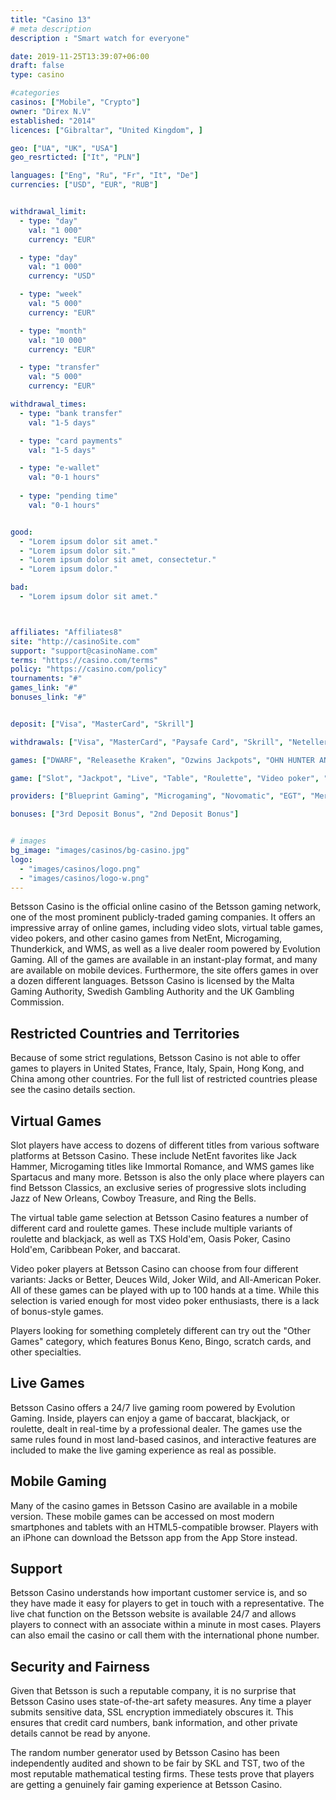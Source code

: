```yaml
---
title: "Casino 13"
# meta description
description : "Smart watch for everyone"

date: 2019-11-25T13:39:07+06:00
draft: false
type: casino

#categories
casinos: ["Mobile", "Crypto"]
owner: "Direx N.V"
established: "2014"
licences: ["Gibraltar", "United Kingdom", ]

geo: ["UA", "UK", "USA"]
geo_resrticted: ["It", "PLN"]

languages: ["Eng", "Ru", "Fr", "It", "De"]
currencies: ["USD", "EUR", "RUB"]


withdrawal_limit:
  - type: "day"
    val: "1 000"
    currency: "EUR"

  - type: "day"
    val: "1 000"
    currency: "USD" 

  - type: "week"
    val: "5 000"
    currency: "EUR"

  - type: "month"
    val: "10 000"
    currency: "EUR"

  - type: "transfer"
    val: "5 000"
    currency: "EUR"

withdrawal_times:
  - type: "bank transfer"
    val: "1-5 days"

  - type: "card payments"
    val: "1-5 days"

  - type: "e-wallet"
    val: "0-1 hours"
    
  - type: "pending time"
    val: "0-1 hours"


good:
  - "Lorem ipsum dolor sit amet."
  - "Lorem ipsum dolor sit."
  - "Lorem ipsum dolor sit amet, consectetur."
  - "Lorem ipsum dolor."

bad: 
  - "Lorem ipsum dolor sit amet."



affiliates: "Affiliates8"
site: "http://casinoSite.com"
support: "support@casinoName.com"
terms: "https://casino.com/terms"
policy: "https://casino.com/policy"
tournaments: "#"
games_link: "#"
bonuses_link: "#"


deposit: ["Visa", "MasterCard", "Skrill"]

withdrawals: ["Visa", "MasterCard", "Paysafe Card", "Skrill", "Neteller", "Bank Wire Transfer", "Trustly", "EcoPayz", "iDebit", "instaDebit", "QIWI", "Yandex Money", "Neosurf", "Interac"]

games: ["DWARF", "Releasethe Kraken", "Ozwins Jackpots", "OHN HUNTER AND THE BOOK OF TUT", "Jackpot Raiders", "GREAT RHINO MEGAWAYS", "HOLMES AND THE STOLEN STONES", "DIVINE FORTUNE"]

game: ["Slot", "Jackpot", "Live", "Table", "Roulette", "Video poker", "Blackjack", "Bingo", "Baccarat", "Craps", "Keno", "Scratch cards", "New", "Popular", "Other"]

providers: ["Blueprint Gaming", "Microgaming", "Novomatic", "EGT", "Merkur Slots", "Rival", "iSoftBet", "Play Tech", "Play'n GO", "Realtime Gaming", "igt", "Pragmatic Play", "Big Time Gaming", "Thunderkick", "EvoPlay", "Nucleos Gaming"]

bonuses: ["3rd Deposit Bonus", "2nd Deposit Bonus"]


# images
bg_image: "images/casinos/bg-casino.jpg"
logo: 
  - "images/casinos/logo.png"
  - "images/casinos/logo-w.png"
---
```


Betsson Casino is the official online casino of the Betsson gaming network, one of the most prominent publicly-traded gaming companies. It offers an impressive array of online games, including video slots, virtual table games, video pokers, and other casino games from NetEnt, Microgaming, Thunderkick, and WMS, as well as a live dealer room powered by Evolution Gaming. All of the games are available in an instant-play format, and many are available on mobile devices. Furthermore, the site offers games in over a dozen different languages. Betsson Casino is licensed by the Malta Gaming Authority, Swedish Gambling Authority and the UK Gambling Commission.

## Restricted Countries and Territories
Because of some strict regulations, Betsson Casino is not able to offer games to players in United States, France, Italy, Spain, Hong Kong, and China among other countries. For the full list of restricted countries please see the casino details section.

## Virtual Games
Slot players have access to dozens of different titles from various software platforms at Betsson Casino. These include NetEnt favorites like Jack Hammer, Microgaming titles like Immortal Romance, and WMS games like Spartacus and many more. Betsson is also the only place where players can find Betsson Classics, an exclusive series of progressive slots including Jazz of New Orleans, Cowboy Treasure, and Ring the Bells.

The virtual table game selection at Betsson Casino features a number of different card and roulette games. These include multiple variants of roulette and blackjack, as well as TXS Hold'em, Oasis Poker, Casino Hold'em, Caribbean Poker, and baccarat.

Video poker players at Betsson Casino can choose from four different variants: Jacks or Better, Deuces Wild, Joker Wild, and All-American Poker. All of these games can be played with up to 100 hands at a time. While this selection is varied enough for most video poker enthusiasts, there is a lack of bonus-style games.

Players looking for something completely different can try out the "Other Games" category, which features Bonus Keno, Bingo, scratch cards, and other specialties.

## Live Games
Betsson Casino offers a 24/7 live gaming room powered by Evolution Gaming. Inside, players can enjoy a game of baccarat, blackjack, or roulette, dealt in real-time by a professional dealer. The games use the same rules found in most land-based casinos, and interactive features are included to make the live gaming experience as real as possible.

## Mobile Gaming
Many of the casino games in Betsson Casino are available in a mobile version. These mobile games can be accessed on most modern smartphones and tablets with an HTML5-compatible browser. Players with an iPhone can download the Betsson app from the App Store instead.

## Support
Betsson Casino understands how important customer service is, and so they have made it easy for players to get in touch with a representative. The live chat function on the Betsson website is available 24/7 and allows players to connect with an associate within a minute in most cases. Players can also email the casino or call them with the international phone number.

## Security and Fairness
Given that Betsson is such a reputable company, it is no surprise that Betsson Casino uses state-of-the-art safety measures. Any time a player submits sensitive data, SSL encryption immediately obscures it. This ensures that credit card numbers, bank information, and other private details cannot be read by anyone.

The random number generator used by Betsson Casino has been independently audited and shown to be fair by SKL and TST, two of the most reputable mathematical testing firms. These tests prove that players are getting a genuinely fair gaming experience at Betsson Casino.